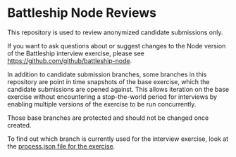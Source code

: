 # Battleship Node Reviews

This repository is used to review anonymized candidate submissions only.

If you want to ask questions about or suggest changes to the Node version of the Battleship interview exercise, please see https://github.com/github/battleship-node.

In addition to candidate submission branches, some branches in this repository are point in time snapshots of the base exercise, which the candidate submissions are opened against. This allows iteration on the base exercise without encountering a stop-the-world period for interviews by enabling multiple versions of the exercise to be run concurrently.

Those base branches are protected and should not be changed once created.

To find out which branch is currently used for the interview exercise, look at the [process.json file for the exercise](https://github.com/github/engineering/blob/master/interviewing/application-engineer/assets/process.json).
